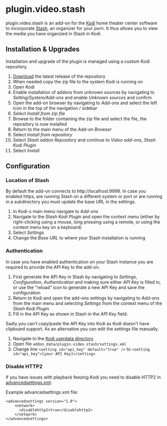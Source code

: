 # plugin.video.stash

plugin.video.stash is an add-on for the [Kodi](https://kodi.tv) home theater
center software to incorporate [Stash](https://stashapp.cc), an organizer for
your porn. It thus allows you to view the media you have organized in Stash in
Kodi.

## Installation & Upgrades
Installation and upgrade of the plugin is managed using a custom Kodi
repository.

1. [Download](https://github.com/gitgiggety/repository.stash/releases) the
   latest release of the repository
2. When needed copy the zip file to the system Kodi is running on
3. Open Kodi
4. Enable installation of addons from unknown sources by navigating to
   *Setting/System/Add-ons* and enable *Unknown sources* and confirm
5. Open the add-on browser by navigating to *Add-ons* and select the left icon
   in the top of the navigation / sidebar
6. Select *Install from zip file*
7. Browse to the folder containing the zip file and select the file, the
   repository is now installed
8. Return to the main menu of the *Add-on Browser*
9. Select *Install from repository*
10. Select *Stash addon Repository* and continue to *Video add-ons*, *Stash Kodi
   Plugin*
11. Select *Install*

## Configuration
### Location of Stash
By default the add-on connects to http://localhost:9999. In case you enabled
https, are running Stash on a different system or port or are running in a
subdirectory you must update the base URL in the settings.

1. In Kodi-s main menu navigate to *Add-ons*
2. Navigate to the *Stash Kodi Plugin* and open the context menu (either by
   right-clicking using a mouse, long pressing using a remote, or using the
   context menu key on a keyboard)
3. Select *Settings*
4. Change the *Base URL* to where your Stash installation is running

### Authentication
In case you have enabled authentication on your Stash instance you are required
to provide the API Key to the add-on.

1. First generate the API Key in Stash by navigating to *Settings*,
   *Configuration*, *Authentication* and making sure either *API Key* is filled
   in, or use the "reload" icon to generate a new API Key and save the
   configuration
2. Return to Kodi and open the add-ons settings by navigating to *Add-ons* from
   the main menu and selecting *Settings* from the context menu of the *Stash
   Kodi Plugin*
3. Fill in the API Key as shown in Stash in the *API Key* field.

Sadly you can't copy/paste the API Key into Kodi as Kodi doesn't have clipboard
support. As an alternative you can edit the settings file manually.

1. Navigate to the [Kodi userdata directory](https://kodi.wiki/view/Userdata)
2. Open file `addon_data/plugin.video.stash/settings.xml`
3. Change line `<setting id="api_key" default="true" />` to `<setting
   id="api_key">[your API Key]</setting>`

### Disable HTTP2
If you have issues with playback feezing Kodi you need to disable HTTP2 in 
[advancedsettings.xml](https://kodi.wiki/view/Advancedsettings.xml#network).

Example advancedsettings.xml file:

```
<advancedsettings version="1.0">
    <network>
      <disablehttp2>true</disablehttp2>       
    </network>    
</advancedsettings>
```
